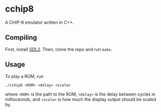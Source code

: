 # cchip8

A CHIP-8 emulator written in C++.

## Compiling

First, install [SDL2](https://www.libsdl.org/). Then, clone the repo and run `make`.

## Usage

To play a ROM, run

`./cchip8 <ROM> <delay> <scale>`

where `<ROM>` is the path to the ROM, `<delay>` is the delay between cycles in millisceonds, and `<scale>` is how much the display output should be scaled by.
